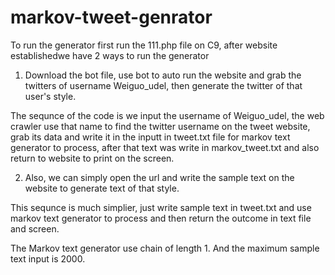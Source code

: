 # markov-tweet-genrator

To run the generator first run the 111.php file on C9, after website establishedwe have 2 ways to run the generator

1. Download the bot file, use bot to auto run the website and grab the twitters of username Weiguo_udel, then generate the twitter of that user's style.

The sequnce of the code is we input the username of Weiguo_udel, the web crawler use that name to find the twitter username on the tweet website, grab its data and write it in the inputt in tweet.txt file for markov text generator to process, after that text was write in markov_tweet.txt and also return to website to print on the screen.  

2. Also, we can simply open the url and write the sample text on the website to generate text of that style.

This sequnce is much simplier, just write sample text in tweet.txt and use markov text generator to process and then return the outcome in text file and screen.

The Markov text generator use chain of length 1. And the maximum sample text input is 2000. 
